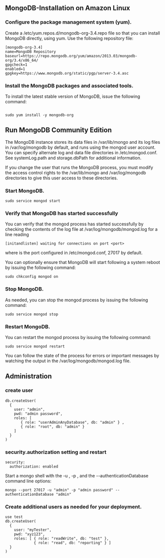 ## MongoDB-Installation on Amazon Linux

### Configure the package management system (yum).

Create a /etc/yum.repos.d/mongodb-org-3.4.repo file so that you can install MongoDB directly, using yum.
Use the following repository file:

```
[mongodb-org-3.4]
name=MongoDB Repository
baseurl=https://repo.mongodb.org/yum/amazon/2013.03/mongodb-org/3.4/x86_64/
gpgcheck=1
enabled=1
gpgkey=https://www.mongodb.org/static/pgp/server-3.4.asc
```
### Install the MongoDB packages and associated tools.

To install the latest stable version of MongoDB, issue the following command:
<pre><code>
sudo yum install -y mongodb-org
</code></pre>

## Run MongoDB Community Edition

The MongoDB instance stores its data files in /var/lib/mongo and its log files in /var/log/mongodb by default, and runs using the mongod user account. You can specify alternate log and data file directories in /etc/mongod.conf. See systemLog.path and storage.dbPath for additional information.

If you change the user that runs the MongoDB process, you must modify the access control rights to the /var/lib/mongo and /var/log/mongodb directories to give this user access to these directories.

### Start MongoDB.
```
sudo service mongod start
```
### Verify that MongoDB has started successfully
You can verify that the mongod process has started successfully by checking the contents of the log file at /var/log/mongodb/mongod.log for a line reading
```
[initandlisten] waiting for connections on port <port>
```
where <port> is the port configured in /etc/mongod.conf, 27017 by default.

You can optionally ensure that MongoDB will start following a system reboot by issuing the following command:
```
sudo chkconfig mongod on
```

### Stop MongoDB.
As needed, you can stop the mongod process by issuing the following command:
```
sudo service mongod stop
```
### Restart MongoDB.
You can restart the mongod process by issuing the following command:
```
sudo service mongod restart
```

You can follow the state of the process for errors or important messages by watching the output in the /var/log/mongodb/mongod.log file.

## Administration

### create user
```
db.createUser(
  {
    user: "admin",
    pwd: "admin password",
    roles: [
       { role: "userAdminAnyDatabase", db: "admin" } ,
       { role: "root", db: "admin" } 
    ]
  }
)
```
### security.authorization setting and restart
```
security:
  authorization: enabled
```
Start a mongo shell with the -u <username>, -p <password>, and the --authenticationDatabase <database> command line options:
```
mongo --port 27017 -u "admin" -p "admin password" --authenticationDatabase "admin"
```
### Create additional users as needed for your deployment.
```
use test
db.createUser(
  {
    user: "myTester",
    pwd: "xyz123",
    roles: [ { role: "readWrite", db: "test" },
             { role: "read", db: "reporting" } ]
  }
)
```
